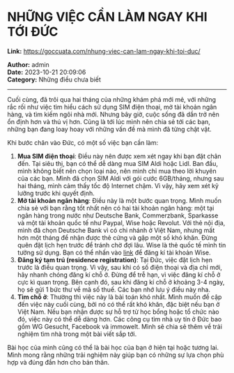 # NHỮNG VIỆC CẦN LÀM NGAY KHI TỚI ĐỨC

**Link:** https://goccuata.com/nhung-viec-can-lam-ngay-khi-toi-duc/

**Author:** admin  
**Date:** 2023-10-21 20:09:06  
**Category:** Những điều chưa biết

---

<!-- wp:paragraph -->
<p>Cuối cùng, đã trôi qua hai tháng của những khám phá mới mẻ, với những rắc rối như việc tìm hiểu cách sử dụng SIM điện thoại, mở tài khoản ngân hàng, và tìm kiếm ngôi nhà mới. Nhưng bây giờ, cuộc sống đã dần trở nên ổn định hơn và thú vị hơn. Cũng là tới lúc mình nên chia sẻ tới các bạn, những bạn đang loay hoay với những vấn đề mà mình đã từng chật vật.</p>
<!-- /wp:paragraph -->

<!-- wp:paragraph -->
<p>Khi bước chân vào Đức, có một số việc bạn cần làm:</p>
<!-- /wp:paragraph -->

<!-- wp:list {"ordered":true} -->
<ol><!-- wp:list-item -->
<li><strong>Mua SIM điện thoại</strong>: Điều này nên được xem xét ngay khi bạn đặt chân đến. Tại siêu thị, bạn có thể dễ dàng mua SIM Aldi hoặc Lidl. Ban đầu, mình không biết nên chọn loại nào, nên mình chỉ mua theo lời khuyên của các bạn. Mình đã chọn SIM Aldi với gói cước 6GB/tháng, nhưng sau hai tháng, mình cảm thấy tốc độ Internet chậm. Vì vậy, hãy xem xét kỹ lưỡng trước khi quyết định.</li>
<!-- /wp:list-item -->

<!-- wp:list-item -->
<li><strong>Mở tài khoản ngân hàng</strong>: Điều này là một bước quan trọng. Mình muốn chia sẻ với bạn rằng tốt nhất nên có hai tài khoản ngân hàng: một tại ngân hàng trong nước như Deutsche Bank, Commerzbank, Sparkasse và một tài khoản quốc tế như Paypal, Wise hoặc Revolut. Với thẻ nội địa, mình đã chọn Deutsche Bank vì có chi nhánh ở Việt Nam, nhưng mất hơn một tháng để nhận được thẻ cứng và gặp một số khó khăn. Đừng quên đặt lịch hẹn trước để tránh chờ đợi lâu. Wise là thẻ quốc tế mình tin tưởng sử dụng. Bạn có thể nhấn vào <a href="https://wise.com/invite/ihpc/thitamanhn">link</a> để đăng kí tài khoản Wise.</li>
<!-- /wp:list-item -->

<!-- wp:list-item -->
<li><strong>Đăng ký tạm trú (residence registration)</strong>: Tại Đức, việc đặt lịch hẹn trước là điều quan trọng. Vì vậy, sau khi có số điện thoại và địa chỉ mới, hãy nhanh chóng đăng kí chỗ ở. Đừng để trễ hạn, vì việc đăng kí chỗ ở cực kì quan trọng. Bên cạnh đó, sau khi đăng kí chỗ ở khoảng 3-4 ngày, họ sẽ gửi 1 bức thư về mã số thuế. Các bạn nhớ lưu ý điều này nha.</li>
<!-- /wp:list-item -->

<!-- wp:list-item -->
<li><strong>Tìm chỗ ở</strong>: Thường thì việc này là bài toán khó nhất. Mình muốn đề cập đến việc này cuối cùng, bởi nó có thể rất khó khăn, đặc biệt nếu bạn ở Việt Nam. Nếu bạn nhận được sự hỗ trợ từ học bổng hoặc tổ chức nào đó, việc này có thể dễ dàng hơn. Các công cụ tìm nhà uy tín ở Đức bao gồm WG Gesucht, Facebook và immowelt. Mình sẽ chia sẻ thêm về trải nghiệm tìm nhà trong một bài viết sắp tới.</li>
<!-- /wp:list-item --></ol>
<!-- /wp:list -->

<!-- wp:paragraph -->
<p>Bài học của mình cũng có thể là bài học của bạn ở hiện tại hoặc tương lai. Mình mong rằng những trải nghiệm này giúp bạn có những sự lựa chọn phù hợp và đúng đắn hơn cho bản thân.</p>
<!-- /wp:paragraph -->